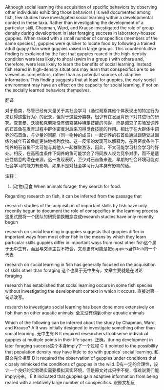 Although social learning (the acquisition of specific behaviors by observing other individuals exhibiting those behaviors ) is well documented among fish, few studies have investigated social learning within a developmental context in these taxa. Rather than investigating the development of a particular skill, Chapman, Ward, and Krause investigated the role of group density during development in later foraging success in laboratory-housed guppies. When raised with a small number of conspecifics (members of the same species ), guppies were quicker to locate food by following a trained adult guppy than were guppies raised in large groups. This counterintuitive finding is explained by the fact that guppies reared in the high-density condition were less likely to shoal (swim in a group ) with others and, therefore, were less likely to learn the benefits of social learning. Instead, fish reared in high-density situations may learn that conspecifics are to be viewed as competitors, rather than as potential sources of adaptive information. This finding suggests that at least for guppies, the early social environment may have an effect on the capacity for social learning, if not on the socially learned behaviors themselves.

翻译

对于鱼类，尽管已经有大量关于其社会学习（通过观察其他个体表现出的特定行为来获得这些行为）的记录，但对于这些分类群，很少有在发展背景下对其进行的研究。查普曼、沃德和克劳斯没有调查某种特定技能的习得，而是调查了实验室饲养的石首鱼在发育过程中群体密度对后来习得觅食技能的作用。相比于在大群体中饲养的石首鱼，与少量的同胞（同一物种的成员）一起饲养的石首鱼通过跟随受过训练的成年石首鱼能更快地找到食物。这一反常的发现可以解释为，在高密度条件下饲养的石首鱼不太可能与其他人一起群聚游泳，因此，不太可能学习社会学习的好处。相反，在高密度条件下饲养的鱼可能学会了将同族人视为竞争对手，而不是适应性信息的潜在来源。这一发现表明，至少对石首鱼来说，早期的社会环境可能对社会学习的能力有影响，如果不是对社会学习行为本身有影响的话。

注释：
1. (动物)觅食 When animals forage, they search for food.

Regarding research on fish, it can be inferred from the passage that

 research studies of the acquisition of important skills by fish have only recently begun to document the role of conspecifics in the learning process
 这里试图将一个团队的研究偷换概念变成research studies have only recently begun

 research on social learning in guppies suggests that guppies differ in important ways from most other fish in the means by which they learn particular skills
 guppies differ in important ways from most other fish这个属于无中生有，而且与文章主旨不符合，文章更有可能是把guppies当作fish的一个代表
 
 research on social learning in fish has generally focused on the acquisition of skills other than foraging
 这个也属于无中生有，文章主要就是在讨论foraging
 
 research has established that social learning occurs in some fish species without investigating the development context in which it occurs.
直接对第一句话改写。
 
 research to investigate social learning has been done more extensively on fish than on other aquatic animals.
 全文没有谈到other aquatic animals


Which of the following can be inferred about the study by Chapman, Ward, and Krause?
A It was initially designed to investigate something other than social learning.
无中生有
B It required researchers to observe individual guppies at multiple points in their life spans.
正确。during development in later foraging success这个本身imply了一个过程
C It pointed to the possibility that population density may have little to do with guppies` social learning.
和原文完全相反
D It required the observation of guppies under conditions that closely mimicked the conditions of guppies in the wild.
D有一定的合理性，设计一个良好的实验确实需要模拟真实环境，但是原文对此只字不提，很难说我们能imply出来。
E It indicated that guppies gain adaptive information from being reared with a relatively large number of conspecifics.
跟原文相反